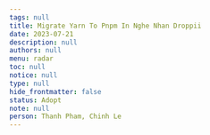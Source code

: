 ```yaml
---
tags: null
title: Migrate Yarn To Pnpm In Nghe Nhan Droppii
date: 2023-07-21
description: null
authors: null
menu: radar
toc: null
notice: null
type: null
hide_frontmatter: false
status: Adopt
note: null
person: Thanh Pham, Chinh Le
---
```


